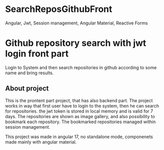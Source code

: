 # SearchReposGithubFront
Angular, Jwt, Session management, Angular Material, Reactive Forms


# Github repository search with jwt login front part
 Login to System and then search repositories in github according to some name and bring results.

 ## About project
 This is  the prontent part project, that has also backend part.
 The project works in way that first user have to login to the system, then he can search for repositories.
 the jwt token is stored in local memory and is valid for 7 days.
 The repositories are shown as image gallery, and also possibility to bookmark each repository.
 The bookmarked repositories managed within session management.
 
 
 This project was made in angular 17, no standalone mode, componenets made mainly with angular material.

